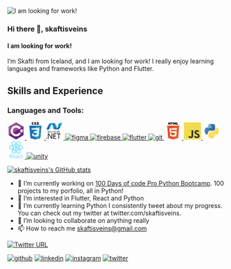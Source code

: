 ![I am looking for work!](https://i.ibb.co/PM273PS/skaftisveins.png)

### Hi there 👋, skaftisveins
#### I am looking for work!
I’m Skafti from Iceland, and I am looking for work! I really enjoy learning languages and frameworks like Python and Flutter.

## Skills and Experience
<h3 align="left">Languages and Tools:</h3>
<p align="left"> <a href="https://www.w3schools.com/cs/" target="_blank"> <img src="https://raw.githubusercontent.com/devicons/devicon/master/icons/csharp/csharp-original.svg" alt="csharp" width="40" height="40"/> </a> <a href="https://www.w3schools.com/css/" target="_blank"> <img src="https://raw.githubusercontent.com/devicons/devicon/master/icons/css3/css3-original-wordmark.svg" alt="css3" width="40" height="40"/> </a> <a href="https://dotnet.microsoft.com/" target="_blank"> <img src="https://raw.githubusercontent.com/devicons/devicon/master/icons/dot-net/dot-net-original-wordmark.svg" alt="dotnet" width="40" height="40"/> </a> <a href="https://www.figma.com/" target="_blank"> <img src="https://www.vectorlogo.zone/logos/figma/figma-icon.svg" alt="figma" width="40" height="40"/> </a> <a href="https://firebase.google.com/" target="_blank"> <img src="https://www.vectorlogo.zone/logos/firebase/firebase-icon.svg" alt="firebase" width="40" height="40"/> </a> <a href="https://flutter.dev" target="_blank"> <img src="https://www.vectorlogo.zone/logos/flutterio/flutterio-icon.svg" alt="flutter" width="40" height="40"/> </a> <a href="https://git-scm.com/" target="_blank"> <img src="https://www.vectorlogo.zone/logos/git-scm/git-scm-icon.svg" alt="git" width="40" height="40"/> </a> <a href="https://www.w3.org/html/" target="_blank"> <img src="https://raw.githubusercontent.com/devicons/devicon/master/icons/html5/html5-original-wordmark.svg" alt="html5" width="40" height="40"/> </a> <a href="https://developer.mozilla.org/en-US/docs/Web/JavaScript" target="_blank"> <img src="https://raw.githubusercontent.com/devicons/devicon/master/icons/javascript/javascript-original.svg" alt="javascript" width="40" height="40"/> </a> <a href="https://www.python.org" target="_blank"> <img src="https://raw.githubusercontent.com/devicons/devicon/master/icons/python/python-original.svg" alt="python" width="40" height="40"/> </a> <a href="https://reactjs.org/" target="_blank"> <img src="https://raw.githubusercontent.com/devicons/devicon/master/icons/react/react-original-wordmark.svg" alt="react" width="40" height="40"/> </a> <a href="https://unity.com/" target="_blank"> <img src="https://www.vectorlogo.zone/logos/unity3d/unity3d-icon.svg" alt="unity" width="40" height="40"/> </a> </p>

[![skaftisveins's GitHub stats](https://github-readme-stats.vercel.app/api?username=skaftisveins&show_icons=true&theme=dark)](https://github.com/anuraghazra/github-readme-stats)

- 🔭 I’m currently working on [100 Days of code Pro Python Bootcamp](https://www.udemy.com/course/100-days-of-code/). 100 projects to my porfolio, all in Python!
- 👀 I’m interested in Flutter, React and Python
- 🌱 I’m currently learning Python 
      I consistently tweet about my progress. You can check out my twitter at twitter.com/skaftisveins.
- 💞️ I’m looking to collaborate on anything really
- 📫 How to reach me skaftisveins@gmail.com

[![Twitter URL](https://img.shields.io/twitter/url/https/twitter.com/skaftisveins.svg?style=social&label=Follow%20%40skaftisveins)](https://twitter.com/skaftisveins)

[<img src='https://cdn.jsdelivr.net/npm/simple-icons@3.0.1/icons/github.svg' alt='github' height='40'>](https://github.com/skaftisveins)  [<img src='https://cdn.jsdelivr.net/npm/simple-icons@3.0.1/icons/linkedin.svg' alt='linkedin' height='40'>](https://www.linkedin.com/in/skaftisveins/)  [<img src='https://cdn.jsdelivr.net/npm/simple-icons@3.0.1/icons/instagram.svg' alt='instagram' height='40'>](https://www.instagram.com/skaftisveins/)  [<img src='https://cdn.jsdelivr.net/npm/simple-icons@3.0.1/icons/twitter.svg' alt='twitter' height='40'>](https://twitter.com/skaftisveins) 


<!---
skaftisveins/skaftisveins is a ✨ special ✨ repository because its `README.md` (this file) appears on your GitHub profile.
You can click the Preview link to take a look at your changes.
--->

